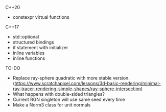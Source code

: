

C++20
- constexpr virtual functions

C++17
- std::optional
- structured bindings
- if statement with initializer
- inline variables
- inline functions


TO-DO
- Replace ray-sphere quadratic with more stable version. (https://www.scratchapixel.com/lessons/3d-basic-rendering/minimal-ray-tracer-rendering-simple-shapes/ray-sphere-intersection)
- What happens with double-sided triangles?
- Current RGN singleton will use same seed every time
- Make a Norm3 class for unit normals
